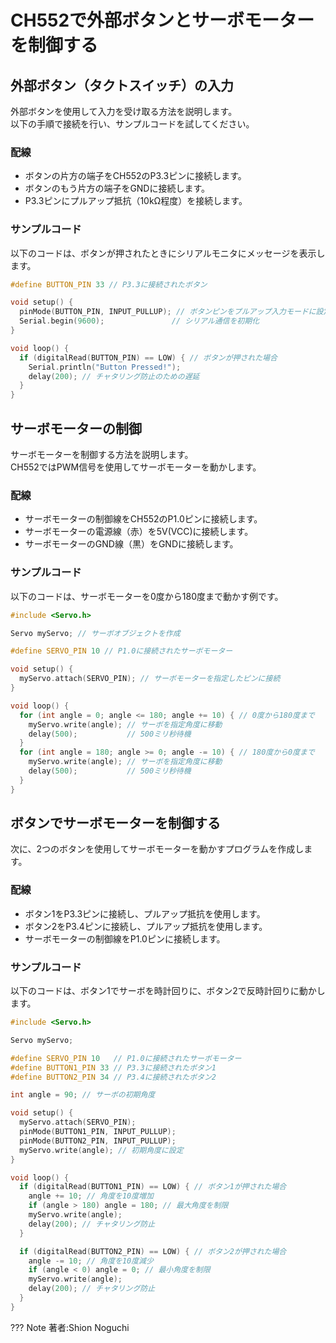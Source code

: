# CH552で外部ボタンとサーボモーターを制御する

## 外部ボタン（タクトスイッチ）の入力

外部ボタンを使用して入力を受け取る方法を説明します。  
以下の手順で接続を行い、サンプルコードを試してください。

### 配線
- ボタンの片方の端子をCH552のP3.3ピンに接続します。
- ボタンのもう片方の端子をGNDに接続します。
- P3.3ピンにプルアップ抵抗（10kΩ程度）を接続します。

### サンプルコード
以下のコードは、ボタンが押されたときにシリアルモニタにメッセージを表示します。

```cpp
#define BUTTON_PIN 33 // P3.3に接続されたボタン

void setup() {
  pinMode(BUTTON_PIN, INPUT_PULLUP); // ボタンピンをプルアップ入力モードに設定
  Serial.begin(9600);               // シリアル通信を初期化
}

void loop() {
  if (digitalRead(BUTTON_PIN) == LOW) { // ボタンが押された場合
    Serial.println("Button Pressed!");
    delay(200); // チャタリング防止のための遅延
  }
}
```


## サーボモーターの制御

サーボモーターを制御する方法を説明します。  
CH552ではPWM信号を使用してサーボモーターを動かします。

### 配線
- サーボモーターの制御線をCH552のP1.0ピンに接続します。
- サーボモーターの電源線（赤）を5V(VCC)に接続します。
- サーボモーターのGND線（黒）をGNDに接続します。

### サンプルコード
以下のコードは、サーボモーターを0度から180度まで動かす例です。

```cpp
#include <Servo.h>

Servo myServo; // サーボオブジェクトを作成

#define SERVO_PIN 10 // P1.0に接続されたサーボモーター

void setup() {
  myServo.attach(SERVO_PIN); // サーボモーターを指定したピンに接続
}

void loop() {
  for (int angle = 0; angle <= 180; angle += 10) { // 0度から180度まで
    myServo.write(angle); // サーボを指定角度に移動
    delay(500);           // 500ミリ秒待機
  }
  for (int angle = 180; angle >= 0; angle -= 10) { // 180度から0度まで
    myServo.write(angle); // サーボを指定角度に移動
    delay(500);           // 500ミリ秒待機
  }
}
```


## ボタンでサーボモーターを制御する

次に、2つのボタンを使用してサーボモーターを動かすプログラムを作成します。

### 配線
- ボタン1をP3.3ピンに接続し、プルアップ抵抗を使用します。
- ボタン2をP3.4ピンに接続し、プルアップ抵抗を使用します。
- サーボモーターの制御線をP1.0ピンに接続します。

### サンプルコード
以下のコードは、ボタン1でサーボを時計回りに、ボタン2で反時計回りに動かします。

```cpp
#include <Servo.h>

Servo myServo;

#define SERVO_PIN 10   // P1.0に接続されたサーボモーター
#define BUTTON1_PIN 33 // P3.3に接続されたボタン1
#define BUTTON2_PIN 34 // P3.4に接続されたボタン2

int angle = 90; // サーボの初期角度

void setup() {
  myServo.attach(SERVO_PIN);
  pinMode(BUTTON1_PIN, INPUT_PULLUP);
  pinMode(BUTTON2_PIN, INPUT_PULLUP);
  myServo.write(angle); // 初期角度に設定
}

void loop() {
  if (digitalRead(BUTTON1_PIN) == LOW) { // ボタン1が押された場合
    angle += 10; // 角度を10度増加
    if (angle > 180) angle = 180; // 最大角度を制限
    myServo.write(angle);
    delay(200); // チャタリング防止
  }

  if (digitalRead(BUTTON2_PIN) == LOW) { // ボタン2が押された場合
    angle -= 10; // 角度を10度減少
    if (angle < 0) angle = 0; // 最小角度を制限
    myServo.write(angle);
    delay(200); // チャタリング防止
  }
}
```

??? Note
    著者:Shion Noguchi
